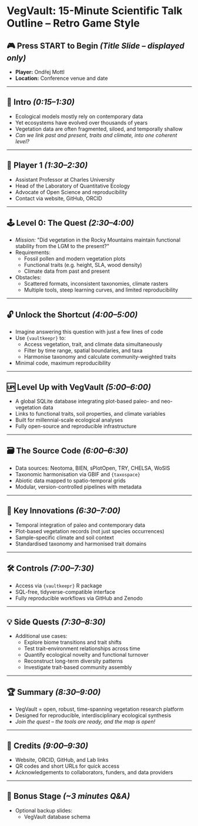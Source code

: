 # **VegVault: 15-Minute Scientific Talk Outline – Retro Game Style**

## 🎮 Press START to Begin *(Title Slide – displayed only)*

- **Player:** Ondřej Mottl  
- **Location:** Conference venue and date

---

## 🎥 Intro *(0:15–1:30)*

- Ecological models mostly rely on contemporary data  
- Yet ecosystems have evolved over thousands of years  
- Vegetation data are often fragmented, siloed, and temporally shallow  
- *Can we link past and present, traits and climate, into one coherent level?*

---

## 🧙 Player 1 *(1:30–2:30)*

- Assistant Professor at Charles University  
- Head of the Laboratory of Quantitative Ecology  
- Advocate of Open Science and reproducibility  
- Contact via website, GitHub, ORCID

---

## 🕹️ Level 0: The Quest *(2:30–4:00)*

- *Mission:* "Did vegetation in the Rocky Mountains maintain functional stability from the LGM to the present?"
- Requirements:
  - Fossil pollen and modern vegetation plots  
  - Functional traits (e.g. height, SLA, wood density)  
  - Climate data from past and present
- Obstacles:
  - Scattered formats, inconsistent taxonomies, climate rasters  
  - Multiple tools, steep learning curves, and limited reproducibility

---

## 🔓 Unlock the Shortcut *(4:00–5:00)*

- Imagine answering this question with just a few lines of code  
- Use `{vaultkeepr}` to:
  - Access vegetation, trait, and climate data simultaneously  
  - Filter by time range, spatial boundaries, and taxa  
  - Harmonise taxonomy and calculate community-weighted traits
- Minimal code, maximum reproducibility

---

## 🆙 Level Up with VegVault *(5:00–6:00)*

- A global SQLite database integrating plot-based paleo- and neo-vegetation data  
- Links to functional traits, soil properties, and climate variables  
- Built for millennial-scale ecological analyses  
- Fully open-source and reproducible infrastructure

---

## 🗃️ The Source Code *(6:00–6:30)*

- Data sources: Neotoma, BIEN, sPlotOpen, TRY, CHELSA, WoSIS  
- Taxonomic harmonisation via GBIF and `{taxospace}`  
- Abiotic data mapped to spatio-temporal grids  
- Modular, version-controlled pipelines with metadata

---

## 💎 Key Innovations *(6:30–7:00)*

- Temporal integration of paleo and contemporary data  
- Plot-based vegetation records (not just species occurrences)  
- Sample-specific climate and soil context  
- Standardised taxonomy and harmonised trait domains

---

## 🛠️ Controls *(7:00–7:30)*

- Access via `{vaultkeepr}` R package  
- SQL-free, tidyverse-compatible interface  
- Fully reproducible workflows via GitHub and Zenodo

---

## 💡 Side Quests *(7:30–8:30)*

- Additional use cases:
  - Explore biome transitions and trait shifts  
  - Test trait–environment relationships across time  
  - Quantify ecological novelty and functional turnover  
  - Reconstruct long-term diversity patterns  
  - Investigate trait-based community assembly

---

## 🏆 Summary *(8:30–9:00)*

- VegVault = open, robust, time-spanning vegetation research platform  
- Designed for reproducible, interdisciplinary ecological synthesis  
- *Join the quest – the tools are ready, and the map is open!*

---

## 📜 Credits *(9:00–9:30)*

- Website, ORCID, GitHub, and Lab links  
- QR codes and short URLs for quick access  
- Acknowledgements to collaborators, funders, and data providers

---

## 🎯 Bonus Stage *(~3 minutes Q&A)*

- Optional backup slides:
  - VegVault database schema


